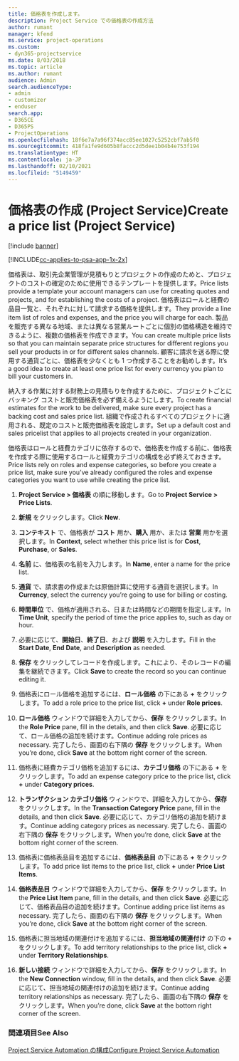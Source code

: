 ```yaml
---
title: 価格表を作成します。
description: Project Service での価格表の作成方法
author: rumant
manager: kfend
ms.service: project-operations
ms.custom:
- dyn365-projectservice
ms.date: 8/03/2018
ms.topic: article
ms.author: rumant
audience: Admin
search.audienceType:
- admin
- customizer
- enduser
search.app:
- D365CE
- D365PS
- ProjectOperations
ms.openlocfilehash: 18f6e7a7a96f374acc85ee1027c5252cbf7ab5f0
ms.sourcegitcommit: 418fa1fe9d605b8faccc2d5dee1b04b4e753f194
ms.translationtype: HT
ms.contentlocale: ja-JP
ms.lasthandoff: 02/10/2021
ms.locfileid: "5149459"
---
```

# <a name="create-a-price-list-project-service"></a><span data-ttu-id="3a01f-103">価格表の作成 (Project Service)</span><span class="sxs-lookup"><span data-stu-id="3a01f-103">Create a price list (Project Service)</span></span>

[!include [banner](../includes/psa-now-project-operations.md)]

[!INCLUDE[cc-applies-to-psa-app-1x-2x](../includes/cc-applies-to-psa-app-1x-2x.md)]

<span data-ttu-id="3a01f-104">価格表は、取引先企業管理が見積もりとプロジェクトの作成のためと、プロジェクトのコストの確定のために使用できるテンプレートを提供します。</span><span class="sxs-lookup"><span data-stu-id="3a01f-104">Price lists provide a template your account managers can use for creating quotes and projects, and for establishing the costs of a project.</span></span> <span data-ttu-id="3a01f-105">価格表はロールと経費の品目一覧と、それぞれに対して請求する価格を提供します。</span><span class="sxs-lookup"><span data-stu-id="3a01f-105">They provide a line item list of roles and expenses, and the price you will charge for each.</span></span> <span data-ttu-id="3a01f-106">製品を販売する異なる地域、または異なる営業ルートごとに個別の価格構造を維持できるように、複数の価格表を作成できます。</span><span class="sxs-lookup"><span data-stu-id="3a01f-106">You can create multiple price lists so that you can maintain separate price structures for different regions you sell your products in or for different sales channels.</span></span> <span data-ttu-id="3a01f-107">顧客に請求を送る際に使用する通貨ごとに、価格表を少なくとも 1 つ作成することをお勧めします。</span><span class="sxs-lookup"><span data-stu-id="3a01f-107">It’s a good idea to create at least one price list for every currency you plan to bill your customers in.</span></span>  
  
<span data-ttu-id="3a01f-108">納入する作業に対する財務上の見積もりを作成するために、プロジェクトごとにバッキング コストと販売価格表を必ず備えるようにします。</span><span class="sxs-lookup"><span data-stu-id="3a01f-108">To create financial estimates for the work to be delivered, make sure every project has a backing cost and sales price list.</span></span> <span data-ttu-id="3a01f-109">組織で作成されるすべてのプロジェクトに適用される、既定のコストと販売価格表を設定します。</span><span class="sxs-lookup"><span data-stu-id="3a01f-109">Set up a default cost and sales pricelist that applies to all projects created in your organization.</span></span>  
  
<span data-ttu-id="3a01f-110">価格表はロールと経費カテゴリに依存するので、価格表を作成する前に、価格表を作成する際に使用するロールと経費カテゴリの構成を必ず終えておきます。</span><span class="sxs-lookup"><span data-stu-id="3a01f-110">Price lists rely on roles and expense categories, so before you create a price list, make sure you’ve already configured the roles and expense categories you want to use while creating the price list.</span></span>  
  
1.  <span data-ttu-id="3a01f-111">**Project Service > 価格表** の順に移動します。</span><span class="sxs-lookup"><span data-stu-id="3a01f-111">Go to **Project Service > Price Lists**.</span></span>  
  
2.  <span data-ttu-id="3a01f-112">**新規** をクリックします。</span><span class="sxs-lookup"><span data-stu-id="3a01f-112">Click **New**.</span></span>  
  
3.  <span data-ttu-id="3a01f-113">**コンテキスト** で、価格表が **コスト** 用か、**購入** 用か、または **営業** 用かを選択します。</span><span class="sxs-lookup"><span data-stu-id="3a01f-113">In **Context**, select whether this price list is for **Cost**, **Purchase**, or **Sales**.</span></span>  
  
4.  <span data-ttu-id="3a01f-114">**名前** に、価格表の名前を入力します。</span><span class="sxs-lookup"><span data-stu-id="3a01f-114">In **Name**, enter a name for the price list.</span></span>  
  
5.  <span data-ttu-id="3a01f-115">**通貨** で、請求書の作成または原価計算に使用する通貨を選択します。</span><span class="sxs-lookup"><span data-stu-id="3a01f-115">In **Currency**, select the currency you’re going to use for billing or costing.</span></span>  
  
6.  <span data-ttu-id="3a01f-116">**時間単位** で、価格が適用される、日または時間などの期間を指定します。</span><span class="sxs-lookup"><span data-stu-id="3a01f-116">In **Time Unit**, specify the period of time the price applies to, such as day or hour.</span></span>  
  
7.  <span data-ttu-id="3a01f-117">必要に応じて、**開始日**、**終了日**、および **説明** を入力します。</span><span class="sxs-lookup"><span data-stu-id="3a01f-117">Fill in the **Start Date**, **End Date**, and **Description** as needed.</span></span>  
  
8.  <span data-ttu-id="3a01f-118">**保存** をクリックしてレコードを作成します。これにより、そのレコードの編集を継続できます。</span><span class="sxs-lookup"><span data-stu-id="3a01f-118">Click **Save** to create the record so you can continue editing it.</span></span>  
  
9. <span data-ttu-id="3a01f-119">価格表にロール価格を追加するには、**ロール価格** の下にある **+** をクリックします。</span><span class="sxs-lookup"><span data-stu-id="3a01f-119">To add a role price to the price list, click **+** under **Role prices**.</span></span>  
  
10. <span data-ttu-id="3a01f-120">**ロール価格** ウィンドウで詳細を入力してから、**保存** をクリックします。</span><span class="sxs-lookup"><span data-stu-id="3a01f-120">In the **Role Price** pane, fill in the details, and then click **Save**.</span></span> <span data-ttu-id="3a01f-121">必要に応じて、ロール価格の追加を続けます。</span><span class="sxs-lookup"><span data-stu-id="3a01f-121">Continue adding role prices as necessary.</span></span> <span data-ttu-id="3a01f-122">完了したら、画面の右下隅の **保存** をクリックします。</span><span class="sxs-lookup"><span data-stu-id="3a01f-122">When you’re done, click **Save** at the bottom right corner of the screen.</span></span>  
  
11. <span data-ttu-id="3a01f-123">価格表に経費カテゴリ価格を追加するには、**カテゴリ価格** の下にある **+** をクリックします。</span><span class="sxs-lookup"><span data-stu-id="3a01f-123">To add an expense category price to the price list, click **+** under **Category prices**.</span></span>  
  
12. <span data-ttu-id="3a01f-124">**トランザクション カテゴリ価格** ウィンドウで、詳細を入力してから、**保存** をクリックします。</span><span class="sxs-lookup"><span data-stu-id="3a01f-124">In the **Transaction Category Price** pane, fill in the details, and then click **Save**.</span></span> <span data-ttu-id="3a01f-125">必要に応じて、カテゴリ価格の追加を続けます。</span><span class="sxs-lookup"><span data-stu-id="3a01f-125">Continue adding category prices as necessary.</span></span> <span data-ttu-id="3a01f-126">完了したら、画面の右下隅の **保存** をクリックします。</span><span class="sxs-lookup"><span data-stu-id="3a01f-126">When you’re done, click **Save** at the bottom right corner of the screen.</span></span>  
  
13. <span data-ttu-id="3a01f-127">価格表に価格表品目を追加するには、**価格表品目** の下にある **+** をクリックします。</span><span class="sxs-lookup"><span data-stu-id="3a01f-127">To add price list items to the price list, click **+** under **Price List Items**.</span></span>  
  
14. <span data-ttu-id="3a01f-128">**価格表品目** ウィンドウで詳細を入力してから、**保存** をクリックします。</span><span class="sxs-lookup"><span data-stu-id="3a01f-128">In the **Price List Item** pane, fill in the details, and then click **Save**.</span></span> <span data-ttu-id="3a01f-129">必要に応じて、価格表品目の追加を続けます。</span><span class="sxs-lookup"><span data-stu-id="3a01f-129">Continue adding price list items as necessary.</span></span> <span data-ttu-id="3a01f-130">完了したら、画面の右下隅の **保存** をクリックします。</span><span class="sxs-lookup"><span data-stu-id="3a01f-130">When you’re done, click **Save** at the bottom right corner of the screen.</span></span>  
  
15. <span data-ttu-id="3a01f-131">価格表に担当地域の関連付けを追加するには、**担当地域の関連付け** の下の **+** をクリックします。</span><span class="sxs-lookup"><span data-stu-id="3a01f-131">To add territory relationships to the price list, click **+** under **Territory Relationships**.</span></span>  
  
16. <span data-ttu-id="3a01f-132">**新しい接続** ウィンドウで詳細を入力してから、**保存** をクリックします。</span><span class="sxs-lookup"><span data-stu-id="3a01f-132">In the **New Connection** window, fill in the details, and then click **Save**.</span></span> <span data-ttu-id="3a01f-133">必要に応じて、担当地域の関連付けの追加を続けます。</span><span class="sxs-lookup"><span data-stu-id="3a01f-133">Continue adding territory relationships as necessary.</span></span> <span data-ttu-id="3a01f-134">完了したら、画面の右下隅の **保存** をクリックします。</span><span class="sxs-lookup"><span data-stu-id="3a01f-134">When you’re done, click **Save** at the bottom right corner of the screen.</span></span>  
  
### <a name="see-also"></a><span data-ttu-id="3a01f-135">関連項目</span><span class="sxs-lookup"><span data-stu-id="3a01f-135">See Also</span></span>  
 [<span data-ttu-id="3a01f-136">Project Service Automation の構成</span><span class="sxs-lookup"><span data-stu-id="3a01f-136">Configure Project Service Automation</span></span>](../psa/configure.md)
